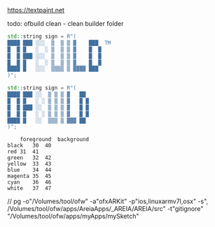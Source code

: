 https://textpaint.net

todo:
ofbuild clean  - clean builder folder

```c++
std::string sign = R"(
████ ███ ░░░  ▒  ▒ ▒ ▓    ███  TM
█  █ █   ░  ░ ▒  ▒ ▒ ▓    █  █  
█  █ ███ ░░░  ▒  ▒ ▒ ▓    █  █  
█  █ █   ░  ░ ▒  ▒ ▒ ▓    █  █  
████ █   ░░░  ▒▒▒▒ ▒ ▓▓▓▓ ███  
)";

std::string sign = R"(
████ ███ ░░  ▒ ▒ ▒ ▓   ██
█  █ █   ░ ░ ▒ ▒ ▒ ▓   █ █
█  █ ███ ░░  ▒ ▒ ▒ ▓   █ █
█  █ █   ░ ░ ▒ ▒ ▒ ▓   █ █
████ █   ░░  ▒▒▒ ▒ ▓▓▓ ██
)";
```


```tsv
    foreground  background
black   30  40
red 31  41
green   32  42
yellow  33  43
blue    34  44
magenta 35  45
cyan    36  46
white   37  47
```
// pg  -o"/Volumes/tool/ofw" -a"ofxARKit" -p"ios,linuxarmv7l,osx" -s", /Volumes/tool/ofw/apps/AreiaApps/_AREIA/AREIA/src" -t"gitignore" "/Volumes/tool/ofw/apps/myApps/mySketch"

